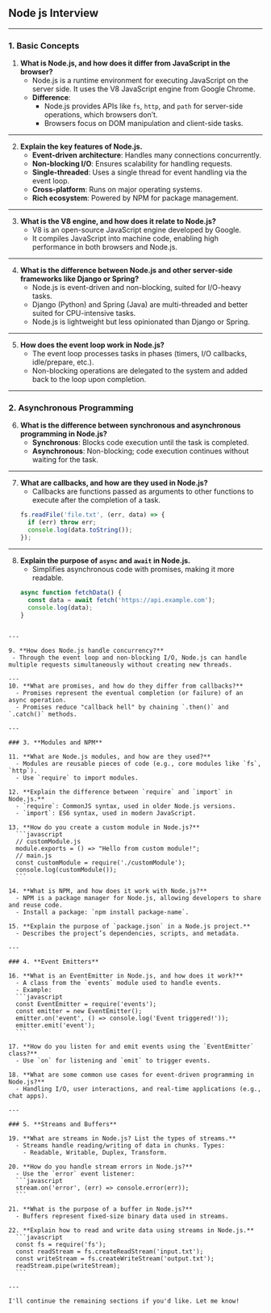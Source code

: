 ## Node js Interview

---

### 1. **Basic Concepts**

1. **What is Node.js, and how does it differ from JavaScript in the browser?**  
   - Node.js is a runtime environment for executing JavaScript on the server side. It uses the V8 JavaScript engine from Google Chrome.  
   - **Difference**:  
     - Node.js provides APIs like `fs`, `http`, and `path` for server-side operations, which browsers don’t.  
     - Browsers focus on DOM manipulation and client-side tasks.

---

2. **Explain the key features of Node.js.**  
   - **Event-driven architecture**: Handles many connections concurrently.  
   - **Non-blocking I/O**: Ensures scalability for handling requests.  
   - **Single-threaded**: Uses a single thread for event handling via the event loop.  
   - **Cross-platform**: Runs on major operating systems.  
   - **Rich ecosystem**: Powered by NPM for package management.
---
3. **What is the V8 engine, and how does it relate to Node.js?**  
   - V8 is an open-source JavaScript engine developed by Google.  
   - It compiles JavaScript into machine code, enabling high performance in both browsers and Node.js.
---
4. **What is the difference between Node.js and other server-side frameworks like Django or Spring?**  
   - Node.js is event-driven and non-blocking, suited for I/O-heavy tasks.  
   - Django (Python) and Spring (Java) are multi-threaded and better suited for CPU-intensive tasks.  
   - Node.js is lightweight but less opinionated than Django or Spring.
---
5. **How does the event loop work in Node.js?**  
   - The event loop processes tasks in phases (timers, I/O callbacks, idle/prepare, etc.).  
   - Non-blocking operations are delegated to the system and added back to the loop upon completion.  

---

### 2. **Asynchronous Programming**

6. **What is the difference between synchronous and asynchronous programming in Node.js?**  
   - **Synchronous**: Blocks code execution until the task is completed.  
   - **Asynchronous**: Non-blocking; code execution continues without waiting for the task.

---
7. **What are callbacks, and how are they used in Node.js?**  
   - Callbacks are functions passed as arguments to other functions to execute after the completion of a task.  
   ```javascript
   fs.readFile('file.txt', (err, data) => { 
     if (err) throw err;
     console.log(data.toString());
   });

   ```
---


8. **Explain the purpose of `async` and `await` in Node.js.**  
   - Simplifies asynchronous code with promises, making it more readable.  
   ```javascript
   async function fetchData() {
     const data = await fetch('https://api.example.com');
     console.log(data);
   }
  ```

---   

9. **How does Node.js handle concurrency?**  
   - Through the event loop and non-blocking I/O, Node.js can handle multiple requests simultaneously without creating new threads.

---
10. **What are promises, and how do they differ from callbacks?**  
    - Promises represent the eventual completion (or failure) of an async operation.  
    - Promises reduce "callback hell" by chaining `.then()` and `.catch()` methods.

---

### 3. **Modules and NPM**

11. **What are Node.js modules, and how are they used?**  
    - Modules are reusable pieces of code (e.g., core modules like `fs`, `http`).  
    - Use `require` to import modules.

12. **Explain the difference between `require` and `import` in Node.js.**  
    - `require`: CommonJS syntax, used in older Node.js versions.  
    - `import`: ES6 syntax, used in modern JavaScript.

13. **How do you create a custom module in Node.js?**  
    ```javascript
    // customModule.js
    module.exports = () => "Hello from custom module!";
    // main.js
    const customModule = require('./customModule');
    console.log(customModule());
    ```

14. **What is NPM, and how does it work with Node.js?**  
    - NPM is a package manager for Node.js, allowing developers to share and reuse code.  
    - Install a package: `npm install package-name`.

15. **Explain the purpose of `package.json` in a Node.js project.**  
    - Describes the project’s dependencies, scripts, and metadata.

---

### 4. **Event Emitters**

16. **What is an EventEmitter in Node.js, and how does it work?**  
    - A class from the `events` module used to handle events.  
    - Example:  
    ```javascript
    const EventEmitter = require('events');
    const emitter = new EventEmitter();
    emitter.on('event', () => console.log('Event triggered!'));
    emitter.emit('event');
    ```

17. **How do you listen for and emit events using the `EventEmitter` class?**  
    - Use `on` for listening and `emit` to trigger events.

18. **What are some common use cases for event-driven programming in Node.js?**  
    - Handling I/O, user interactions, and real-time applications (e.g., chat apps).

---

### 5. **Streams and Buffers**

19. **What are streams in Node.js? List the types of streams.**  
    - Streams handle reading/writing of data in chunks. Types:  
      - Readable, Writable, Duplex, Transform.

20. **How do you handle stream errors in Node.js?**  
    - Use the `error` event listener:  
    ```javascript
    stream.on('error', (err) => console.error(err));
    ```

21. **What is the purpose of a buffer in Node.js?**  
    - Buffers represent fixed-size binary data used in streams.

22. **Explain how to read and write data using streams in Node.js.**  
    ```javascript
    const fs = require('fs');
    const readStream = fs.createReadStream('input.txt');
    const writeStream = fs.createWriteStream('output.txt');
    readStream.pipe(writeStream);
    ```

---

I'll continue the remaining sections if you'd like. Let me know!
